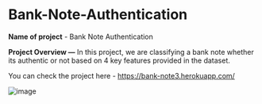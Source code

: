 # Bank-Note-Authentication

**Name of project** - Bank Note Authentication

**Project Overview —** In this project, we are classifying a bank note whether its authentic or not based on 4 key features provided in the dataset.


You can check the project here - https://bank-note3.herokuapp.com/

![image](https://user-images.githubusercontent.com/13614668/113509252-37ce2800-9572-11eb-8a32-54c55f246ee0.png)
